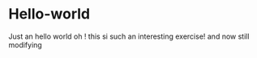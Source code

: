 # Hello-world
Just an hello world
oh ! this si such an interesting exercise!
and now still modifying
